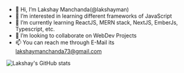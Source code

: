 - 👋 Hi, I’m Lakshay Manchanda(@lakshayman)
- 👀 I’m interested in learning different frameworks of JavaScript
- 🌱 I’m currently learning ReactJS, MERN stack, NextJS, EmberJs, Typescript, etc.
- 💞️ I’m looking to collaborate on WebDev Projects
- 📫 You can reach me through E-Mail its lakshaymanchanda73@gmail.com

![Lakshay's GitHub stats](https://github-readme-stats.vercel.app/api?username=lakshayman&&hide=stars&show_icons=true)

<!---
lakshayman/lakshayman is a ✨ special ✨ repository because its `README.md` (this file) appears on your GitHub profile.
You can click the Preview link to take a look at your changes.
--->
